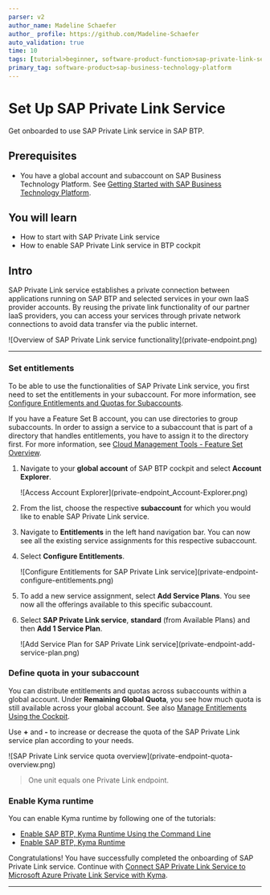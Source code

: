 ```yaml
---
parser: v2
author_name: Madeline Schaefer
author_ profile: https://github.com/Madeline-Schaefer
auto_validation: true
time: 10
tags: [tutorial>beginner, software-product-function>sap-private-link-service, products>sap-business-technology-platform, tutorial>license, software-product-function>sap-btp-cockpit, software-product>sap-integration-suite]
primary_tag: software-product>sap-business-technology-platform
---
```


# Set Up SAP Private Link Service
<!-- description --> Get onboarded to use SAP Private Link service in SAP BTP. 

## Prerequisites
- You have a global account and subaccount on SAP Business Technology Platform. See [Getting Started with SAP Business Technology Platform](https://help.sap.com/viewer/65de2977205c403bbc107264b8eccf4b/Cloud/en-US/144e1733d0d64d58a7176e817fa6aeb3.html).

## You will learn
  - How to start with SAP Private Link service
  - How to enable SAP Private Link service in BTP cockpit

## Intro
SAP Private Link service establishes a private connection between applications running on SAP BTP and selected services in your own IaaS provider accounts. By reusing the private link functionality of our partner IaaS providers, you can access your services through private network connections to avoid data transfer via the public internet.

<!-- border -->![Overview of SAP Private Link service functionality](private-endpoint.png)

---

### Set entitlements 

To be able to use the functionalities of SAP Private Link service, you first need to set the entitlements in your subaccount. For more information, see [Configure Entitlements and Quotas for Subaccounts](https://help.sap.com/viewer/65de2977205c403bbc107264b8eccf4b/Cloud/en-US/5ba357b4fa1e4de4b9fcc4ae771609da.html).

If you have a Feature Set B account, you can use directories to group subaccounts. In order to assign a service to a subaccount that is part of a directory that handles entitlements, you have to assign it to the directory first. For more information, see [Cloud Management Tools - Feature Set Overview](https://help.sap.com/docs/btp/sap-business-technology-platform/cloud-management-tools-feature-set-overview).

1. Navigate to your **global account** of SAP BTP cockpit and select **Account Explorer**.

    <!-- border -->![Access Account Explorer](private-endpoint_Account-Explorer.png)

2. From the list, choose the respective **subaccount** for which you would like to enable SAP Private Link service.
3. Navigate to **Entitlements** in the left hand navigation bar. You can now see all the existing service assignments for this respective subaccount.  
4. Select **Configure Entitlements**.

    <!-- border -->![Configure Entitlements for SAP Private Link service](private-endpoint-configure-entitlements.png)  

5. To add a new service assignment, select **Add Service Plans**. You see now all the offerings available to this specific subaccount.

6. Select **SAP Private Link service**, **standard** (from Available Plans) and then **Add 1 Service Plan**.

    <!-- border -->![Add Service Plan for SAP Private Link service](private-endpoint-add-service-plan.png)



### Define quota in your subaccount


You can distribute entitlements and quotas across subaccounts within a global account. Under **Remaining Global Quota**, you see how much quota is still available across your global account. See also [Manage Entitlements Using the Cockpit](btp-cockpit-entitlements).

Use **+** and **-** to increase or decrease the quota of the SAP Private Link service plan according to your needs.

<!-- border -->![SAP Private Link service quota overview](private-endpoint-quota-overview.png)

> One unit equals one Private Link endpoint.
>
> 

### Enable Kyma runtime


You can enable Kyma runtime by following one of the tutorials:

 - [Enable SAP BTP, Kyma Runtime Using the Command Line](https://developers.sap.com/tutorials/btp-cli-setup-kyma-cluster.html)
 - [Enable SAP BTP, Kyma Runtime](https://developers.sap.com/tutorials/cp-kyma-getting-started.html)


Congratulations! You have successfully completed the onboarding of SAP Private Link service. Continue with [Connect SAP Private Link Service to Microsoft Azure Private Link Service with Kyma](private-link-microsoft-azure).



---